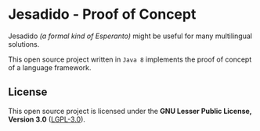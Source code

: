 # Jesadido - Proof of Concept

Jesadido *(a formal kind of Esperanto)* might be useful for many multilingual solutions.

This open source project written in `Java 8` implements the proof of concept of a language framework.


## License

This open source project is licensed under the **GNU Lesser Public License, Version 3.0** ([LGPL-3.0](https://www.gnu.org/licenses/lgpl-3.0.txt)).
